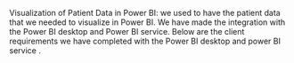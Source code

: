 
Visualization of Patient  Data in Power BI: we used to have the patient data that we needed to visualize in Power BI.
We have made the integration with the Power BI desktop and Power BI service. Below are the client requirements we have 
completed with the Power BI desktop and power BI service .
